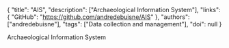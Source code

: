 {
  "title": "AIS",
  "description": ["Archaeological Information System"],
  "links": {
    "GitHub": "https://github.com/andredebuisne/AIS"
  },
  "authors": ["andredebuisne"],
  "tags": ["Data collection and management"],
  "doi": null
}

<!-- Generated by csv2md.R – do not edit by hand -->

Archaeological Information System